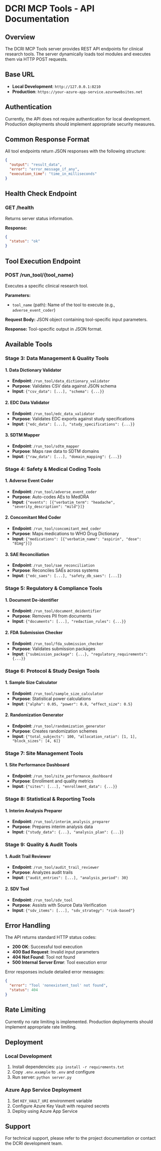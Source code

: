 # DCRI MCP Tools - API Documentation

## Overview

The DCRI MCP Tools server provides REST API endpoints for clinical research tools. The server dynamically loads tool modules and executes them via HTTP POST requests.

## Base URL

- **Local Development**: `http://127.0.0.1:8210`
- **Production**: `https://your-azure-app-service.azurewebsites.net`

## Authentication

Currently, the API does not require authentication for local development. Production deployments should implement appropriate security measures.

## Common Response Format

All tool endpoints return JSON responses with the following structure:

```json
{
  "output": "result_data",
  "error": "error_message_if_any",
  "execution_time": "time_in_milliseconds"
}
```

## Health Check Endpoint

### GET /health

Returns server status information.

**Response:**
```json
{
  "status": "ok"
}
```

## Tool Execution Endpoint

### POST /run_tool/{tool_name}

Executes a specific clinical research tool.

**Parameters:**
- `tool_name` (path): Name of the tool to execute (e.g., `adverse_event_coder`)

**Request Body:** 
JSON object containing tool-specific input parameters.

**Response:**
Tool-specific output in JSON format.

## Available Tools

### Stage 3: Data Management & Quality Tools

#### 1. Data Dictionary Validator
- **Endpoint**: `/run_tool/data_dictionary_validator`
- **Purpose**: Validates CSV data against JSON schema
- **Input**: `{"csv_data": [...], "schema": {...}}`

#### 2. EDC Data Validator
- **Endpoint**: `/run_tool/edc_data_validator`
- **Purpose**: Validates EDC exports against study specifications
- **Input**: `{"edc_data": [...], "study_specifications": {...}}`

#### 3. SDTM Mapper
- **Endpoint**: `/run_tool/sdtm_mapper`
- **Purpose**: Maps raw data to SDTM domains
- **Input**: `{"raw_data": [...], "domain_mapping": {...}}`

### Stage 4: Safety & Medical Coding Tools

#### 1. Adverse Event Coder
- **Endpoint**: `/run_tool/adverse_event_coder`
- **Purpose**: Auto-codes AEs to MedDRA
- **Input**: `{"events": [{"verbatim_term": "headache", "severity_description": "mild"}]}`

#### 2. Concomitant Med Coder
- **Endpoint**: `/run_tool/concomitant_med_coder`
- **Purpose**: Maps medications to WHO Drug Dictionary
- **Input**: `{"medications": [{"verbatim_name": "aspirin", "dose": "81mg"}]}`

#### 3. SAE Reconciliation
- **Endpoint**: `/run_tool/sae_reconciliation`
- **Purpose**: Reconciles SAEs across systems
- **Input**: `{"edc_saes": [...], "safety_db_saes": [...]}`

### Stage 5: Regulatory & Compliance Tools

#### 1. Document De-identifier
- **Endpoint**: `/run_tool/document_deidentifier`
- **Purpose**: Removes PII from documents
- **Input**: `{"documents": [...], "redaction_rules": {...}}`

#### 2. FDA Submission Checker
- **Endpoint**: `/run_tool/fda_submission_checker`
- **Purpose**: Validates submission packages
- **Input**: `{"submission_package": {...}, "regulatory_requirements": {...}}`

### Stage 6: Protocol & Study Design Tools

#### 1. Sample Size Calculator
- **Endpoint**: `/run_tool/sample_size_calculator`
- **Purpose**: Statistical power calculations
- **Input**: `{"alpha": 0.05, "power": 0.8, "effect_size": 0.5}`

#### 2. Randomization Generator
- **Endpoint**: `/run_tool/randomization_generator`
- **Purpose**: Creates randomization schemes
- **Input**: `{"total_subjects": 100, "allocation_ratio": [1, 1], "block_sizes": [4, 6]}`

### Stage 7: Site Management Tools

#### 1. Site Performance Dashboard
- **Endpoint**: `/run_tool/site_performance_dashboard`
- **Purpose**: Enrollment and quality metrics
- **Input**: `{"sites": [...], "enrollment_data": {...}}`

### Stage 8: Statistical & Reporting Tools

#### 1. Interim Analysis Preparer
- **Endpoint**: `/run_tool/interim_analysis_preparer`
- **Purpose**: Prepares interim analysis data
- **Input**: `{"study_data": {...}, "analysis_plan": {...}}`

### Stage 9: Quality & Audit Tools

#### 1. Audit Trail Reviewer
- **Endpoint**: `/run_tool/audit_trail_reviewer`
- **Purpose**: Analyzes audit trails
- **Input**: `{"audit_entries": [...], "analysis_period": 30}`

#### 2. SDV Tool
- **Endpoint**: `/run_tool/sdv_tool`
- **Purpose**: Assists with Source Data Verification
- **Input**: `{"sdv_items": [...], "sdv_strategy": "risk-based"}`

## Error Handling

The API returns standard HTTP status codes:

- **200 OK**: Successful tool execution
- **400 Bad Request**: Invalid input parameters
- **404 Not Found**: Tool not found
- **500 Internal Server Error**: Tool execution error

Error responses include detailed error messages:

```json
{
  "error": "Tool 'nonexistent_tool' not found",
  "status": 404
}
```

## Rate Limiting

Currently no rate limiting is implemented. Production deployments should implement appropriate rate limiting.

## Deployment

### Local Development

1. Install dependencies: `pip install -r requirements.txt`
2. Copy `.env.example` to `.env` and configure
3. Run server: `python server.py`

### Azure App Service Deployment

1. Set `KEY_VAULT_URI` environment variable
2. Configure Azure Key Vault with required secrets
3. Deploy using Azure App Service

## Support

For technical support, please refer to the project documentation or contact the DCRI development team.